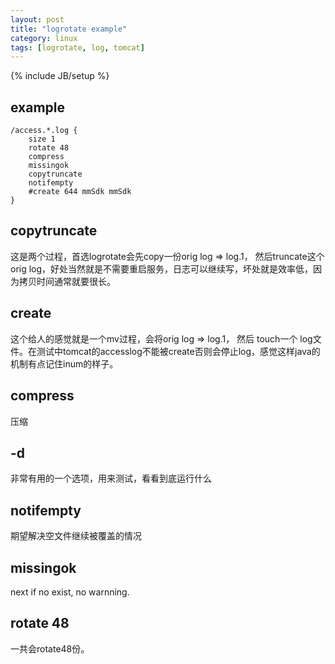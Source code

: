```yaml
---
layout: post
title: "logrotate example"
category: linux
tags: [logrotate, log, tomcat]
---
```

{% include JB/setup %}

## example

```
/access.*.log {
    size 1
    rotate 48
    compress
    missingok
    copytruncate
    notifempty
    #create 644 mmSdk mmSdk
}
```

## copytruncate
这是两个过程，首选logrotate会先copy一份orig log => log.1， 然后truncate这个 orig log，好处当然就是不需要重启服务，日志可以继续写，坏处就是效率低，因为拷贝时间通常就要很长。

## create
这个给人的感觉就是一个mv过程，会将orig log => log.1， 然后 touch一个 log文件。在测试中tomcat的accesslog不能被create否则会停止log，感觉这样java的机制有点记住inum的样子。

## compress
压缩

## -d
非常有用的一个选项，用来测试，看看到底运行什么

## notifempty
期望解决空文件继续被覆盖的情况

## missingok
next if no exist, no warnning.

## rotate 48
一共会rotate48份。

